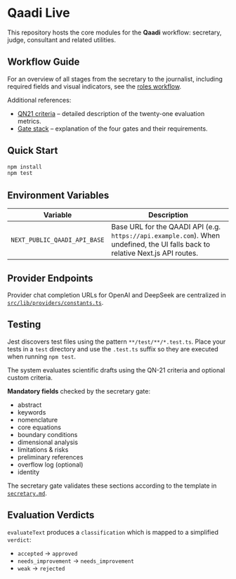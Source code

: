 # Qaadi Live

This repository hosts the core modules for the **Qaadi** workflow: secretary, judge, consultant and related utilities.

## Workflow Guide

For an overview of all stages from the secretary to the journalist, including required fields and visual indicators, see the [roles workflow](docs/roles-workflow.md).

Additional references:

- [QN21 criteria](docs/qn21-criteria.md) – detailed description of the twenty-one evaluation metrics.
- [Gate stack](docs/gate-stack.md) – explanation of the four gates and their requirements.

## Quick Start

```bash
npm install
npm test
```

## Environment Variables

| Variable | Description |
|----------|-------------|
| `NEXT_PUBLIC_QAADI_API_BASE` | Base URL for the QAADI API (e.g. `https://api.example.com`). When undefined, the UI falls back to relative Next.js API routes. |

## Provider Endpoints

Provider chat completion URLs for OpenAI and DeepSeek are centralized in
[`src/lib/providers/constants.ts`](src/lib/providers/constants.ts).

## Testing

Jest discovers test files using the pattern `**/test/**/*.test.ts`. Place your
tests in a `test` directory and use the `.test.ts` suffix so they are executed
when running `npm test`.

The system evaluates scientific drafts using the QN-21 criteria and optional custom criteria.

**Mandatory fields** checked by the secretary gate:

- abstract
- keywords
- nomenclature
- core equations
- boundary conditions
- dimensional analysis
- limitations & risks
- preliminary references
- overflow log (optional)
- identity

The secretary gate validates these sections according to the template in
[`secretary.md`](templates/secretary.md).

## Evaluation Verdicts

`evaluateText` produces a `classification` which is mapped to a simplified
`verdict`:

- `accepted` → `approved`
- `needs_improvement` → `needs_improvement`
- `weak` → `rejected`

